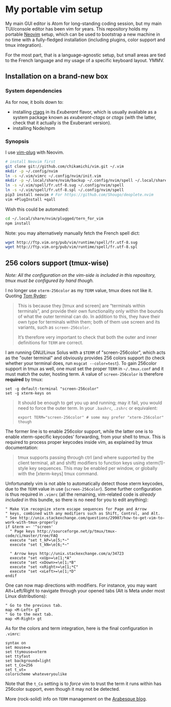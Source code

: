 My portable vim setup
=====================

My main GUI editor is Atom for long-standing coding session, but my main TUI/console editor has been vim for years. This repository holds my portable [Neovim](https://neovim.io/) setup, which can be used to bootstrap a new machine in no time with a fully-fledged installation (including plugins, color support and tmux integration).

For the most part, that is a language-agnostic setup, but small areas are tied to the French language and my usage of a specific keyboard layout. YMMV.

Installation on a brand-new box
-------------------------------

### System dependencies

As for now, it boils down to:

* installing [ctags](http://ctags.sourceforge.net/) in its *Exuberant* flavor, which is usually available as a system package known as *exuberant-ctags* or *ctags* (with the latter, check that it actually is the Exuberant version).
* installing Node/npm


### Synopsis

I use [vim-plug](https://github.com/junegunn/vim-plug) with Neovim.

``` bash
# install Neovim first
git clone git://github.com/chikamichi/vim.git ~/.vim
mkdir -p ~/.config/nvim
ln -s ~/.vim/vimrc ~/.config/nvim/init.vim
mkdir -p ~/.local/share/nvim/backup ~/.config/nvim/spell ~/.local/share/nvim/site/autoload/ ~/.local/share/nvim/plugged
ln -s ~/.vim/spell/fr.utf-8.sug ~/.config/nvim/spell
ln -s ~/.vim/spell/fr.utf-8.spl ~/.config/nvim/spell
pip3 install neovim # For https://github.com/Shougo/deoplete.nvim
vim +PlugInstall +qall
```

Wish this could be automated:

```sh
cd ~/.local/share/nvim/plugged/tern_for_vim
npm install
```

Note: you may alternatively manually fetch the French spell dict:

```bash
wget http://ftp.vim.org/pub/vim/runtime/spell/fr.utf-8.sug
wget http://ftp.vim.org/pub/vim/runtime/spell/fr.utf-8.spl
```

256 colors support (tmux-wise)
------------------------------

*Note: All the configuration on the vim-side is included in this repository, tmux must be configured by hand though.*

I no longer use `xterm-256color` as my `TERM` value, tmux does not like it. Quoting [Tom Ryder](http://blog.sanctum.geek.nz/term-strings/):

> This is because they [tmux and screen] are “terminals within terminals”, and provide their own functionality only within the bounds of what the outer terminal can do. In addition to this, they have their own type for terminals within them; both of them use screen and its variants, such as `screen-256color`.
> 
> It’s therefore very important to check that both the outer and inner definitions for `TERM` are correct.

I am running GNU/Linux Solus with a `$TERM` of "screen-256color", which acts as the "outer terminal" and obviously provides 256 colors support (to check whether your terminal does, run `msgcat --color=test`). To gain 256color support in tmux as well, one must set the proper `TERM` in `~/.tmux.conf` and it must match the outer, hosting term. A value of `screen-256color` is therefore **required** by tmux:

``` tmux
set -g default-terminal "screen-256color"
set -g xterm-keys on
```

> It should be enough to get you up and running; may it fail, you would need to force the outer term. In your `.bashrc`, `.zshrc` or equivalent:
>
> ``` shell
> export TERM="screen-256color" # some may prefer "xterm-256color" though
> ```

The former line is to enable 256color support, while the latter one is to enable xterm-specific keycodes' forwarding, from your shell to tmux. This is required to process proper keycodes inside vim, as explained by tmux documentation:

> tmux supports passing through ctrl (and where supported by the client terminal, alt and shift) modifiers to function keys using xterm(1)-style key sequences. This may be enabled per window, or globally with the [xterm-keys] tmux command.

Unfortunately vim is not able to automatically detect those xterm keycodes, due to the `TERM` value in use (`screen-256color`). Some further configuration is thus required in `.vimrc` (all the remaining, vim-related code is *already included* in this bundle, so there is no need for you to edit anything):

``` viml
" Make Vim recognize xterm escape sequences for Page and Arrow
" keys, combined with any modifiers such as Shift, Control, and Alt.
" See http://unix.stackexchange.com/questions/29907/how-to-get-vim-to-work-with-tmux-properly
if &term =~ '^screen'
  " Page keys http://sourceforge.net/p/tmux/tmux-code/ci/master/tree/FAQ
  execute "set t_kP=\e[5;*~"
  execute "set t_kN=\e[6;*~"

  " Arrow keys http://unix.stackexchange.com/a/34723
  execute "set <xUp>=\e[1;*A"
  execute "set <xDown>=\e[1;*B"
  execute "set <xRight>=\e[1;*C"
  execute "set <xLeft>=\e[1;*D"
endif
```

One can now map directions with modifiers. For instance, you may want Alt+Left/Right to navigate through your opened tabs (Alt is Meta under most Linux distributions):

``` viml
" Go to the previous tab.
map <M-Left> gT
" Go to the next tab.
map <M-Right> gt
```

As for the colors and term integration, here is the final configuration in `.vimrc`:

``` viml
syntax on
set mouse=a
set ttymouse=xterm
set ttyfast
set background=light
set t_Co=256
set t_ut=
colorscheme whateveryoulike
```

Note that the `t_Co` setting is to *force* vim to trust the term it runs within has 256color support, even though it may not be detected.

More (rock-solid) info on `TERM` management on the [Arabesque blog](http://blog.sanctum.geek.nz/term-strings/).

